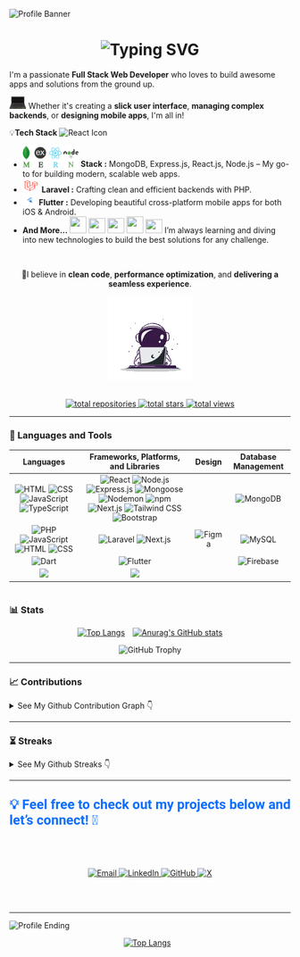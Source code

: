  <!-- # 🏄‍♂️ Hi there, I'm Ahnuf! -->

![Profile Banner](https://github.com/Ahnuf-Karim-Chowdhury/Ahnuf-Karim-Chowdhury/blob/main/Images/sad-robot.gif?raw=true)
 <!--
# ![Typing SVG](https://readme-typing-svg.herokuapp.com?font=Fira+Code&weight=600&size=28&duration=3000&pause=1000&color=00ADEF&center=false&vCenter=true&width=700&lines=🏄‍♂️+Hi+there+,+I'm+Ahnuf!;💻+Full-Stack+Web+Developer+🛠️;MERN+Stack+Developer+%7C+Laravel+Developer;💻+Good+Front-End+Developer;🛠️+Great+Backend+Developer;Your+team’s+future+MVP+😎;The+Best+Team+Player+you+could+ask+for!😉)
-->

<div align="center">
 
  # ![Typing SVG](https://readme-typing-svg.herokuapp.com?font=Fira+Code&weight=600&size=28&duration=3000&pause=1000&color=00ADEF&center=false&vCenter=true&width=700&lines=🏄‍♂️+Hi+there+,+I'm+Ahnuf!;💻+Full-Stack+Web+Developer+🛠️;MERN+Stack+Developer+%7C+Laravel+Developer;💻+Good+Front-End+Developer;🛠️+Great+Backend+Developer;Your+team’s+future+MVP+😎;The+Best+Team+Player+you+could+ask+for!😉)
  
</div>

<audio autoplay loop>
  <source src="https://github.com/Ahnuf-Karim-Chowdhury/Ahnuf-Karim-Chowdhury/raw/refs/heads/main/Music/dandadan-op-otonoke.mp3" type="audio/mp3">
</audio>



I'm a passionate **Full Stack Web Developer** who loves to build awesome apps and solutions from the ground up. 

<img alt="SpaceMan" width="30" src="https://github.com/Ahnuf-Karim-Chowdhury/Ahnuf-Karim-Chowdhury/blob/main/Icons/laptop2.gif?raw=true" /> Whether it's creating a **slick user interface**, **managing complex backends**, or **designing mobile apps**, I'm all in!


💡**Tech Stack** <img src="https://techstack-generator.vercel.app/react-icon.svg" width="25" height="" alt="React Icon"/>

- <img alt="MERN Stack" width="100" src="https://github.com/Ahnuf-Karim-Chowdhury/Ahnuf-Karim-Chowdhury/blob/main/Icons/mern2.gif?raw=true" /> **Stack :** MongoDB, Express.js, React.js, Node.js – My go-to for building modern, scalable web apps.
- <img alt="Laravel" width="30" height="25" src="https://github.com/Ahnuf-Karim-Chowdhury/Ahnuf-Karim-Chowdhury/blob/main/Icons/laravel2.gif?raw=true" /> **Laravel :** Crafting clean and efficient backends with PHP.
- <img alt="Flutter" width="25" height="20" src="https://github.com/Ahnuf-Karim-Chowdhury/Ahnuf-Karim-Chowdhury/blob/main/Icons/flutter6.gif?raw=true" /> **Flutter :** Developing beautiful cross-platform mobile apps for both iOS & Android. 
- **And More...** <img src="https://techstack-generator.vercel.app/python-icon.svg" width="30" height="30" /> <img src="https://techstack-generator.vercel.app/js-icon.svg" width="30" height="27"/> <img src="https://techstack-generator.vercel.app/ts-icon.svg" width="30" height="27" /> <img src="https://techstack-generator.vercel.app/java-icon.svg" width="30" height="30" /> <img src="https://techstack-generator.vercel.app/cpp-icon.svg" width="30" height="25" /> I’m always learning and diving into new technologies to build the best solutions for any challenge.
 </br>
 
<p align="center">
  🌱I believe in <strong>clean code</strong>, <strong>performance optimization</strong>, and <strong>delivering a seamless experience</strong>.
</p>


 <div align="center">
   <!--  <img alt="Candle" width="50" height="90" src="https://github.com/Ahnuf-Karim-Chowdhury/Ahnuf-Karim-Chowdhury/blob/main/Icons/candle.gif?raw=true" /> -->
    <img alt="SpaceMan" width="150" src="https://github.com/Ahnuf-Karim-Chowdhury/Ahnuf-Karim-Chowdhury/blob/main/Icons/space.gif?raw=true" />
    <!-- <img alt="Pizza" width="100" height="85" src="https://github.com/Ahnuf-Karim-Chowdhury/Ahnuf-Karim-Chowdhury/blob/main/Icons/pizza.gif?raw=true" /> -->
</div>

</br>

 <p align="center">
  <a href="https://github.com/Ahnuf-Karim-Chowdhury?tab=repositories">
    <img alt="total repositories" title="Total repositories on GitHub" src="https://custom-icon-badges.demolab.com/badge/Repositories-black?color=black&style=for-the-badge&labelColor=606060&logo=repo&logoColor=blue"/>
</a>

  <a href="https://github.com/Ahnuf-Karim-Chowdhury?tab=repositories&sort=stargazers">
  <img alt="total stars" title="Total stars on GitHub" src="https://img.shields.io/github/stars/Ahnuf-Karim-Chowdhury?style=for-the-badge&labelColor=606060&color=black"/>  <!--`  labelColor=488207  `-->
</a>

<a href="https://github.com/Ahnuf-Karim-Chowdhury?tab=repositories&sort=stargazers">
  <img alt="total views" title="Total views on GitHub" src="https://komarev.com/ghpvc/?username=Ahnuf-Karim-Chowdhury&color=000000&style=for-the-badge&labelColor=488207"/>
</a>

</p>






---
### 🧰 Languages and Tools


| **Languages** | **Frameworks, Platforms, and Libraries** | **Design** | **Database Management** |
| :---: | :---: | :---: | :---: |
| <img alt="HTML" width="30" src="https://cdn.jsdelivr.net/gh/devicons/devicon/icons/html5/html5-plain.svg" /> <img alt="CSS" width="30" src="https://cdn.jsdelivr.net/gh/devicons/devicon/icons/css3/css3-plain.svg" /> <img alt="JavaScript" width="30" src="https://cdn.jsdelivr.net/gh/devicons/devicon/icons/javascript/javascript-plain.svg" /> <img alt="TypeScript" width="30" src="https://cdn.jsdelivr.net/gh/devicons/devicon/icons/typescript/typescript-plain.svg" /> | <img alt="React" width="30" src="https://cdn.jsdelivr.net/gh/devicons/devicon/icons/react/react-original.svg" /> <img alt="Node.js" width="30" src="https://cdn.jsdelivr.net/gh/devicons/devicon/icons/nodejs/nodejs-original.svg" /> <img alt="Express.js" width="30" src="https://cdn.jsdelivr.net/gh/devicons/devicon/icons/express/express-original.svg" /> <img alt="Mongoose" width="30" src="https://cdn.jsdelivr.net/gh/devicons/devicon/icons/mongoose/mongoose-original.svg" /> <img alt="Nodemon" width="30" src="https://cdn.jsdelivr.net/gh/devicons/devicon/icons/nodemon/nodemon-original.svg" /> <img alt="npm" width="30" src="https://cdn.jsdelivr.net/gh/devicons/devicon/icons/npm/npm-original-wordmark.svg" /> <img alt="Next.js" width="30" src="https://cdn.jsdelivr.net/gh/devicons/devicon/icons/nextjs/nextjs-original.svg" /> <img alt="Tailwind CSS" width="30" src="https://cdn.jsdelivr.net/gh/devicons/devicon/icons/tailwindcss/tailwindcss-original.svg" /> <img alt="Bootstrap" width="30" src="https://cdn.jsdelivr.net/gh/devicons/devicon/icons/bootstrap/bootstrap-original.svg" /> |  | <img alt="MongoDB" width="30" src="https://cdn.jsdelivr.net/gh/devicons/devicon/icons/mongodb/mongodb-plain-wordmark.svg" /> |
| <img alt="PHP" width="30" src="https://cdn.jsdelivr.net/gh/devicons/devicon/icons/php/php-original.svg" /> <img alt="JavaScript" width="30" src="https://cdn.jsdelivr.net/gh/devicons/devicon/icons/javascript/javascript-original.svg" /> <img alt="HTML" width="30" src="https://cdn.jsdelivr.net/gh/devicons/devicon/icons/html5/html5-original-wordmark.svg" /> <img alt="CSS" width="30" src="https://cdn.jsdelivr.net/gh/devicons/devicon/icons/css3/css3-original-wordmark.svg" /> | <img alt="Laravel" width="30" src="https://cdn.jsdelivr.net/gh/devicons/devicon/icons/laravel/laravel-original.svg" /> <img alt="Next.js" width="30" src="https://cdn.jsdelivr.net/gh/devicons/devicon/icons/nextjs/nextjs-original-wordmark.svg" /> | <img alt="Figma" width="30" src="https://cdn.jsdelivr.net/gh/devicons/devicon/icons/figma/figma-original.svg" /> | <img alt="MySQL" width="30" src="https://cdn.jsdelivr.net/gh/devicons/devicon/icons/mysql/mysql-plain-wordmark.svg" /> |
| <img alt="Dart" width="30" src="https://cdn.jsdelivr.net/gh/devicons/devicon/icons/dart/dart-original.svg" /> | <img alt="Flutter" width="30" src="https://cdn.jsdelivr.net/gh/devicons/devicon/icons/flutter/flutter-original.svg" /> | | <img alt="Firebase" width="30" src="https://cdn.jsdelivr.net/gh/devicons/devicon/icons/firebase/firebase-original-wordmark.svg" /> |
| <img src="https://cdn.jsdelivr.net/gh/devicons/devicon@latest/icons/git/git-plain-wordmark.svg" width="40" /> | <img src="https://cdn.jsdelivr.net/gh/devicons/devicon@latest/icons/github/github-original-wordmark.svg" width="30" /> | | |

<!--
<div class="skills-container">
  <img alt="Git" width="30" src="https://cdn.jsdelivr.net/gh/devicons/devicon/icons/git/git-original.svg" />
  <img alt="HTML" width="30" src="https://cdn.jsdelivr.net/gh/devicons/devicon/icons/html5/html5-plain.svg" />
  <img alt="CSS" width="30" src="https://cdn.jsdelivr.net/gh/devicons/devicon/icons/css3/css3-plain.svg" />
  <img alt="JavaScript" width="30" src="https://cdn.jsdelivr.net/gh/devicons/devicon/icons/javascript/javascript-plain.svg" />
  <img alt="TypeScript" width="30" src="https://cdn.jsdelivr.net/gh/devicons/devicon/icons/typescript/typescript-plain.svg" />
  <img alt="React" width="30" src="https://cdn.jsdelivr.net/gh/devicons/devicon/icons/react/react-original.svg" />
  <img alt="NodeJS" width="30" src="https://cdn.jsdelivr.net/gh/devicons/devicon/icons/nodejs/nodejs-original.svg" />
  <img alt="Python" width="30" src="https://cdn.jsdelivr.net/gh/devicons/devicon/icons/python/python-plain.svg" />
  <img alt="Flutter" width="30" src="https://cdn.jsdelivr.net/gh/devicons/devicon@latest/icons/flutter/flutter-original.svg" />
  <img alt="PHP" width="30" src="https://cdn.jsdelivr.net/gh/devicons/devicon@latest/icons/php/php-original.svg" />
  <img alt="Laravel" width="30" src="https://cdn.jsdelivr.net/gh/devicons/devicon@latest/icons/laravel/laravel-original.svg" />
  <img alt="Express" width="30" src="https://cdn.jsdelivr.net/gh/devicons/devicon@latest/icons/express/express-original.svg" />
  <img alt="MySQL" width="40" height="40" src="https://cdn.jsdelivr.net/gh/devicons/devicon@latest/icons/mysql/mysql-plain-wordmark.svg" />
  <img alt="MongoDB" width="30" src="https://cdn.jsdelivr.net/gh/devicons/devicon@latest/icons/mongodb/mongodb-plain-wordmark.svg" />
  <img alt="Nodemon" width="30" src="https://cdn.jsdelivr.net/gh/devicons/devicon@latest/icons/nodemon/nodemon-original.svg" />
  <img alt="NextJS" width="30" src="https://cdn.jsdelivr.net/gh/devicons/devicon@latest/icons/nextjs/nextjs-original.svg" />
  <img alt="TailWind" width="30" src="https://cdn.jsdelivr.net/gh/devicons/devicon@latest/icons/tailwindcss/tailwindcss-original.svg" />
  <img alt="Bootstrap" width="30" src="https://cdn.jsdelivr.net/gh/devicons/devicon@latest/icons/bootstrap/bootstrap-original.svg" />
  <img alt="NPM" width="30" src="https://cdn.jsdelivr.net/gh/devicons/devicon@latest/icons/npm/npm-original-wordmark.svg" />
  <img alt="GitHub" width="30" src="https://cdn.jsdelivr.net/gh/devicons/devicon@latest/icons/github/github-original.svg" />
  <img alt="Bash" width="30" src="https://cdn.jsdelivr.net/gh/devicons/devicon@latest/icons/bash/bash-original.svg" />
  <img alt="VSCode" width="30" src="https://cdn.jsdelivr.net/gh/devicons/devicon@latest/icons/vscode/vscode-original.svg" />
          
</div>
<br />
<details>
  <summary> See Details 👇 </summary> </br>
 
| **Languages** | **Frameworks, Platforms, and Libraries** | **Design** | **Database Management** |
| :---: | :---: | :---: | :---: |
| <img alt="HTML" width="30" src="https://cdn.jsdelivr.net/gh/devicons/devicon/icons/html5/html5-plain.svg" /> <img alt="CSS" width="30" src="https://cdn.jsdelivr.net/gh/devicons/devicon/icons/css3/css3-plain.svg" /> <img alt="JavaScript" width="30" src="https://cdn.jsdelivr.net/gh/devicons/devicon/icons/javascript/javascript-plain.svg" /> <img alt="TypeScript" width="30" src="https://cdn.jsdelivr.net/gh/devicons/devicon/icons/typescript/typescript-plain.svg" /> | <img alt="React" width="30" src="https://cdn.jsdelivr.net/gh/devicons/devicon/icons/react/react-original.svg" /> <img alt="Node.js" width="30" src="https://cdn.jsdelivr.net/gh/devicons/devicon/icons/nodejs/nodejs-original.svg" /> <img alt="Express.js" width="30" src="https://cdn.jsdelivr.net/gh/devicons/devicon/icons/express/express-original.svg" /> <img alt="Mongoose" width="30" src="https://cdn.jsdelivr.net/gh/devicons/devicon/icons/mongoose/mongoose-original.svg" /> <img alt="Nodemon" width="30" src="https://cdn.jsdelivr.net/gh/devicons/devicon/icons/nodemon/nodemon-original.svg" /> <img alt="npm" width="30" src="https://cdn.jsdelivr.net/gh/devicons/devicon/icons/npm/npm-original-wordmark.svg" /> <img alt="Next.js" width="30" src="https://cdn.jsdelivr.net/gh/devicons/devicon/icons/nextjs/nextjs-original.svg" /> <img alt="Tailwind CSS" width="30" src="https://cdn.jsdelivr.net/gh/devicons/devicon/icons/tailwindcss/tailwindcss-original.svg" /> <img alt="Bootstrap" width="30" src="https://cdn.jsdelivr.net/gh/devicons/devicon/icons/bootstrap/bootstrap-original.svg" /> | <img alt="Figma" width="30" src="https://cdn.jsdelivr.net/gh/devicons/devicon/icons/figma/figma-original.svg" /> | <img alt="MongoDB" width="30" src="https://cdn.jsdelivr.net/gh/devicons/devicon/icons/mongodb/mongodb-plain-wordmark.svg" /> |
| <img alt="PHP" width="30" src="https://cdn.jsdelivr.net/gh/devicons/devicon/icons/php/php-original.svg" /> <img alt="JavaScript" width="30" src="https://cdn.jsdelivr.net/gh/devicons/devicon/icons/javascript/javascript-original.svg" /> <img alt="HTML" width="30" src="https://cdn.jsdelivr.net/gh/devicons/devicon/icons/html5/html5-original-wordmark.svg" /> <img alt="CSS" width="30" src="https://cdn.jsdelivr.net/gh/devicons/devicon/icons/css3/css3-original-wordmark.svg" /> | <img alt="Laravel" width="30" src="https://cdn.jsdelivr.net/gh/devicons/devicon/icons/laravel/laravel-original.svg" /> <img alt="Next.js" width="30" src="https://cdn.jsdelivr.net/gh/devicons/devicon/icons/nextjs/nextjs-original-wordmark.svg" /> | <img alt="Figma" width="30" src="https://cdn.jsdelivr.net/gh/devicons/devicon/icons/figma/figma-original.svg" /> | <img alt="MySQL" width="30" src="https://cdn.jsdelivr.net/gh/devicons/devicon/icons/mysql/mysql-plain-wordmark.svg" /> |
| <img alt="Dart" width="30" src="https://cdn.jsdelivr.net/gh/devicons/devicon/icons/dart/dart-original.svg" /> | <img alt="Flutter" width="30" src="https://cdn.jsdelivr.net/gh/devicons/devicon/icons/flutter/flutter-original.svg" /> | | <img alt="Firebase" width="30" src="https://cdn.jsdelivr.net/gh/devicons/devicon/icons/firebase/firebase-original-wordmark.svg" /> |
| <img src="https://cdn.jsdelivr.net/gh/devicons/devicon@latest/icons/git/git-plain-wordmark.svg" width="30" /> | <img src="https://cdn.jsdelivr.net/gh/devicons/devicon@latest/icons/github/github-original-wordmark.svg" width="30" /> | | |

         
</details>
-->

#

### 📊 Stats

<!--
<details>
  <summary> See My Github Stats 👇 </summary>
  </br> 
     </details>
  -->

 <div align="center">
  <a href="https://github.com/Ahnuf-Karim-Chowdhury/github-readme-stats" style="display: inline-block; margin-right: 10px;">
    <picture>
      <!-- Display this image when dark mode is active -->
      <source media="(prefers-color-scheme: dark)" srcset="https://github-readme-stats.vercel.app/api/top-langs/?username=Ahnuf-Karim-Chowdhury&layout=compact&langs_count=13&theme=radical">
      <!-- Display this image when light mode is active -->
      <source media="(prefers-color-scheme: light)" srcset="https://github-readme-stats.vercel.app/api/top-langs/?username=Ahnuf-Karim-Chowdhury&layout=compact&langs_count=13">
      <!-- Fallback image if the browser doesn't support <picture> -->
      <img src="https://github-readme-stats.vercel.app/api/top-langs/?username=Ahnuf-Karim-Chowdhury&layout=compact" alt="Top Langs" width="300" height="300">
    </picture>
  </a>

  <a href="https://github.com/Ahnuf-Karim-Chowdhury/github-readme-stats" style="display: inline-block;">
    <picture>
      <!-- Display this image when dark mode is active -->
      <source media="(prefers-color-scheme: dark)" srcset="https://github-readme-stats.vercel.app/api?username=Ahnuf-Karim-Chowdhury&show_icons=true&theme=radical">
      <!-- Display this image when light mode is active -->
      <source media="(prefers-color-scheme: light)" srcset="https://github-readme-stats.vercel.app/api?username=Ahnuf-Karim-Chowdhury">
      <!-- Fallback image for browsers that do not support <picture> -->
      <img src="https://github-readme-stats.vercel.app/api?username=Ahnuf-Karim-Chowdhury" alt="Anurag's GitHub stats" width="640" height="300">
    </picture>
  </a>
</div>

<p align="center">
  <picture>
    <!-- Display this image when dark mode is active -->
    <source media="(prefers-color-scheme: dark)" 
            srcset="https://github-profile-trophy.vercel.app/?username=Ahnuf-Karim-Chowdhury&theme=radical&no-bg=true&margin-w=5&rank=-C,-B,-A" 
            alt="GitHub Trophy" height="114" >
    <!-- Display this image when light mode is active -->
    <source media="(prefers-color-scheme: light)" 
            srcset="https://github-profile-trophy.vercel.app/?username=Ahnuf-Karim-Chowdhury&no-bg=true&margin-w=5&rank=-C,-B,-A" 
            alt="GitHub Trophy" height="114" >
    <!-- Fallback image if the browser doesn't support <picture> -->
    <img src="https://github-profile-trophy.vercel.app/?username=Ahnuf-Karim-Chowdhury&no-bg=true&margin-w=5&rank=-C,-B,-A" 
         alt="GitHub Trophy"
         height="114" >
  </picture>
</p>


  
--- 

### 📈 Contributions  

<details>
  <summary> See My Github Contribution Graph 👇 </summary>
</br> 
<p align="center">
  <picture>
    <!-- Display this image when dark mode is active -->
    <source media="(prefers-color-scheme: dark)" 
            srcset="https://github-readme-activity-graph.vercel.app/graph?username=Ahnuf-Karim-Chowdhury&theme=react-dark" alt="GitHub Contribution Graph">
    <!-- Display this image when light mode is active -->
    <source media="(prefers-color-scheme: light)" 
            srcset="https://github-readme-activity-graph.vercel.app/graph?username=Ahnuf-Karim-Chowdhury&theme=github-compact" alt="GitHub Contribution Graph">
    <!-- Fallback image if the browser doesn't support <picture> -->
    <img src="https://github-readme-stats.vercel.app/api/top-langs/?username=Ahnuf-Karim-Chowdhury&layout=compact" 
         alt="Top Langs"
         width="750" height="380">
  </picture>
</p>
</details>

---

### ⏳ Streaks  

<details>
  <summary> See My Github Streaks 👇 </summary>
</br> 
<p align="center">
  <picture>
    <!-- Display this image when dark mode is active -->
    <source media="(prefers-color-scheme: dark)" 
            srcset="https://github-readme-streak-stats.herokuapp.com?user=Ahnuf-Karim-Chowdhury&theme=radical" 
            alt="GitHub Streak">
    <!-- Display this image when light mode is active -->
    <source media="(prefers-color-scheme: light)" 
            srcset="https://github-readme-streak-stats.herokuapp.com?user=Ahnuf-Karim-Chowdhury" 
            alt="GitHub Streak">
    <!-- Fallback image if the browser doesn't support <picture> -->
    <img src="https://github-readme-streak-stats.herokuapp.com?user=Ahnuf-Karim-Chowdhury" 
         alt="GitHub Streak"
         width="500">
  </picture>
</p>

</details>

---


## <p style="font-family: 'Roboto', sans-serif; font-size: 24px; color: #0d6efd; font-weight: bold;"> 💡 Feel free to check out my projects below and let’s connect! 🙌</p>

</br>
</br>

<p align="center">
  <a href="mailto:ahnufkarimchowdhury@gmail.com">
    <img src="https://img.shields.io/badge/Email-D14836?&color=B22222&style=for-the-badge&logo=gmail&logoColor=white" alt="Email" width="120">
  </a>
  <a href="https://linkedin.com/in/ahnuf-karim-chowdhury-396066263/">
    <img src="https://img.shields.io/badge/LinkedIn-%230077B5.svg?color=004182&style=for-the-badge&logo=linkedin&logoColor=white" alt="LinkedIn" width="130">
  </a>
  <a href="https://github.com/Ahnuf-Karim-Chowdhury">
    <img src="https://img.shields.io/badge/GitHub-%23181717.svg?style=for-the-badge&logo=github&logoColor=white" alt="GitHub" width="140">
  </a>
  <a href="https://x.com/Ahnuf_Karim">
    <img src="https://img.shields.io/badge/Twitter-%231DA1F2.svg?color=black&style=for-the-badge&logo=x&logoColor=white" alt="X" width="150">
  </a>
</p>


</br>
</br>

---

![Profile Ending](https://github.com/Ahnuf-Karim-Chowdhury/Ahnuf-Karim-Chowdhury/blob/main/Images/cool-robot.gif?raw=true)

<div align="center">
  <a href="https://github.com/Ahnuf-Karim-Chowdhury/github-readme-stats" style="display: inline-block; margin-right: 10px;">
    <picture>
      <!-- Display this image when dark mode is active -->
      <source media="(prefers-color-scheme: dark)" srcset="https://github.com/Ahnuf-Karim-Chowdhury/Ahnuf-Karim-Chowdhury/blob/output/github-snake-dark.svg" style="max-width: 100%;">
      <!-- Display this image when light mode is active -->
      <source media="(prefers-color-scheme: light)" srcset="https://github.com/Ahnuf-Karim-Chowdhury/Ahnuf-Karim-Chowdhury/blob/output/github-snake.svg" style="max-width: 100%;">
      <!-- Fallback image if the browser doesn't support <picture> -->
      <img src="https://github-readme-stats.vercel.app/api/top-langs/?username=Ahnuf-Karim-Chowdhury&layout=compact" alt="Top Langs" style="max-width: 100%;">
    </picture>
  </a>
</div>



